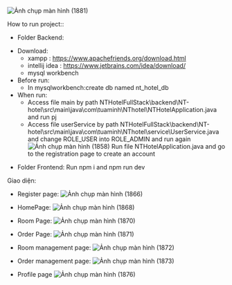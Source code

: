 
![Ảnh chụp màn hình (1881)](https://github.com/user-attachments/assets/03b208d9-2e60-4f55-a205-f0f14f87563b)


How to run project::
- Folder Backend:
 + Download:
   + xampp : https://www.apachefriends.org/download.html
   + intellij idea : https://www.jetbrains.com/idea/download/
   + mysql workbench
 + Before run:
   + In mysqlworkbench:create db named nt_hotel_db 
 + When run:
   + Access file main by path NTHotelFullStack\backend\NT-hotel\src\main\java\com\tuaminh\NThotel\NTHotelApplication.java and run pj
   + Access file userService by path NTHotelFullStack\backend\NT-hotel\src\main\java\com\tuaminh\NThotel\service\UserService.java and change ROLE_USER into ROLE_ADMIN and run again 
  ![Ảnh chụp màn hình (1858)](https://github.com/gingorigorila/NTHotelFullStack/assets/103430182/219c8ba4-af7f-40a9-a10f-aa36ae27d38f)
  Run file NTHotelApplication.java and go to the registration page to create an account
- Folder Frontend:
   Run npm i and npm run dev
  
Giao diện:

- Register page:
   ![Ảnh chụp màn hình (1866)](https://github.com/user-attachments/assets/121e7fbc-4c91-4def-b6c2-36b60ec572d1)
  
- HomePage:
  ![Ảnh chụp màn hình (1868)](https://github.com/user-attachments/assets/9f099474-d516-4b5f-a7db-8fc06a784806)
  
- Room Page: 
  ![Ảnh chụp màn hình (1870)](https://github.com/user-attachments/assets/92998a7f-44e4-4419-91c5-17ba43cf4284)
  
- Order Page:
  ![Ảnh chụp màn hình (1871)](https://github.com/user-attachments/assets/b689b0f4-f44e-4153-8fa5-5812cbe6f0ed)
  
- Room management page:
  ![Ảnh chụp màn hình (1872)](https://github.com/user-attachments/assets/eb731dbd-1c8a-4284-bc7f-08ded87293a0)
  
- Order management page:
  ![Ảnh chụp màn hình (1873)](https://github.com/user-attachments/assets/37f0f861-fe1c-49b4-845d-951c922d8bd3)
  
- Profile page
  ![Ảnh chụp màn hình (1876)](https://github.com/user-attachments/assets/522accb5-25bf-47f5-9598-ac8e8def988b)


